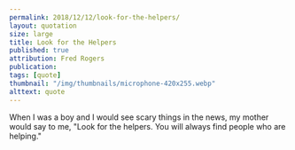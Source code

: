 ```yaml
---
permalink: 2018/12/12/look-for-the-helpers/
layout: quotation
size: large
title: Look for the Helpers
published: true
attribution: Fred Rogers
publication:
tags: [quote]
thumbnail: "/img/thumbnails/microphone-420x255.webp"
alttext: quote
---
```


When I was a boy and I would see scary things in the news, my mother would
say to me, "Look for the helpers. You will always find people who are helping."
